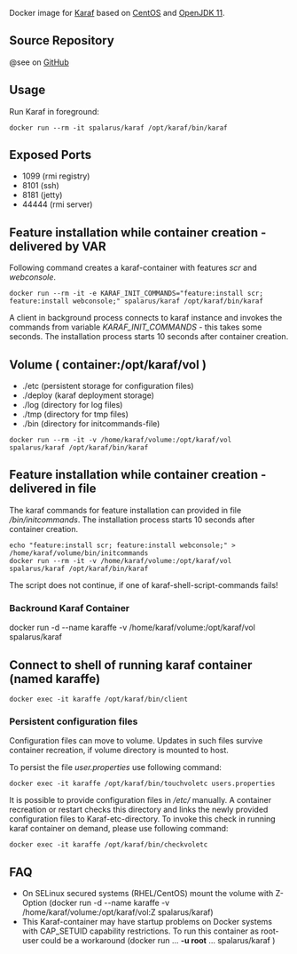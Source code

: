 Docker image for [Karaf](http://karaf.apache.org/) based on [CentOS](https://www.centos.org/) and [OpenJDK 11](https://openjdk.java.net/). 

## Source Repository

@see on [GitHub](https://github.com/spalarus/docker-karaf)

## Usage

Run Karaf in foreground:

```shell
docker run --rm -it spalarus/karaf /opt/karaf/bin/karaf
```

## Exposed Ports

* 1099 (rmi registry)
* 8101 (ssh)
* 8181 (jetty)
* 44444 (rmi server)

## Feature installation while container creation - delivered by VAR

Following command creates a karaf-container with features *scr* and *webconsole*.

```shell
docker run --rm -it -e KARAF_INIT_COMMANDS="feature:install scr; feature:install webconsole;" spalarus/karaf /opt/karaf/bin/karaf
```
A client in background process connects to karaf instance and invokes the commands from variable *KARAF_INIT_COMMANDS* - this takes some seconds. The installation process starts 10 seconds after container creation.
 
## Volume ( container:/opt/karaf/vol )

* ./etc (persistent storage for configuration files)
* ./deploy (karaf deployment storage)
* ./log  (directory for log files)
* ./tmp (directory for tmp files)
* ./bin (directory for initcommands-file)

```shell
docker run --rm -it -v /home/karaf/volume:/opt/karaf/vol spalarus/karaf /opt/karaf/bin/karaf
```
## Feature installation while container creation - delivered in file

The karaf commands for feature installation can provided in file  *<VOL>/bin/initcommands*. The installation process starts 10 seconds after container creation.

```shell
echo "feature:install scr; feature:install webconsole;" > /home/karaf/volume/bin/initcommands
docker run --rm -it -v /home/karaf/volume:/opt/karaf/vol spalarus/karaf /opt/karaf/bin/karaf
```
The script does not continue, if one of karaf-shell-script-commands fails!

### Backround Karaf Container

docker run -d --name karaffe -v /home/karaf/volume:/opt/karaf/vol spalarus/karaf 

## Connect to shell of running karaf container (named karaffe)

```shell
docker exec -it karaffe /opt/karaf/bin/client
```

### Persistent configuration files

Configuration files can move to volume. Updates in such files survive container recreation, if volume directory is mounted to host.

To persist the file *user.properties* use following command:
```shell
docker exec -it karaffe /opt/karaf/bin/touchvoletc users.properties
```

It is possible to provide configuration files in *<VOL>/etc/* manually. A container recreation or restart checks this directory and links the newly provided configuration files to Karaf-etc-directory. To invoke this check in running karaf container on demand, please use following command:

```shell
docker exec -it karaffe /opt/karaf/bin/checkvoletc
```

## FAQ

* On SELinux secured systems (RHEL/CentOS) mount the volume with Z-Option (docker run -d --name karaffe -v /home/karaf/volume:/opt/karaf/vol:Z spalarus/karaf)
* This Karaf-container may have startup problems on Docker systems with CAP_SETUID capability restrictions. To run this container as root-user could be a workaround (docker run ... **-u root** ... spalarus/karaf ) 
